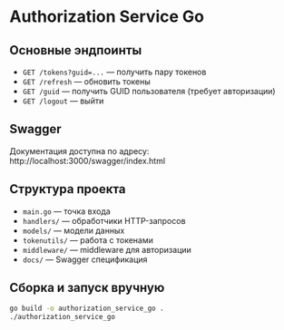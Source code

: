 # Authorization Service Go


## Основные эндпоинты

- `GET /tokens?guid=...` — получить пару токенов
- `GET /refresh` — обновить токены
- `GET /guid` — получить GUID пользователя (требует авторизации)
- `GET /logout` — выйти

## Swagger

Документация доступна по адресу: http://localhost:3000/swagger/index.html

## Структура проекта
- `main.go` — точка входа
- `handlers/` — обработчики HTTP-запросов
- `models/` — модели данных
- `tokenutils/` — работа с токенами
- `middleware/` — middleware для авторизации
- `docs/` — Swagger спецификация

## Сборка и запуск вручную
```sh
go build -o authorization_service_go .
./authorization_service_go
```
